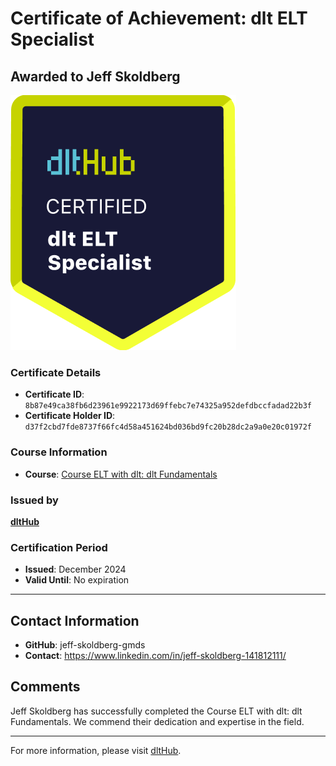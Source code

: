 
# Certificate of Achievement: dlt ELT Specialist

## Awarded to **Jeff Skoldberg**

![Course Image](../badges/dlt_ELT_specialist.png)

### Certificate Details
- **Certificate ID**: `8b87e49ca38fb6d23961e9922173d69ffebc7e74325a952defdbccfadad22b3f`
- **Certificate Holder ID**: `d37f2cbd7fde8737f66fc4d58a451624bd036bd9fc20b28dc2a9a0e20c01972f`

### Course Information
- **Course**: [Course ELT with dlt: dlt Fundamentals](https://github.com/dlt-hub/dlthub-education/tree/main/courses/dlt_fundamentals_dec_2024)

### Issued by
[**dltHub**](https://dlthub.com/) 

### Certification Period
- **Issued**: December 2024
- **Valid Until**: No expiration

---

## Contact Information
- **GitHub**: jeff-skoldberg-gmds
- **Contact**: https://www.linkedin.com/in/jeff-skoldberg-141812111/

## Comments
Jeff Skoldberg has successfully completed the Course ELT with dlt: dlt Fundamentals. We commend their dedication and expertise in the field.

---

For more information, please visit [dltHub](https://dlthub.com/).
    